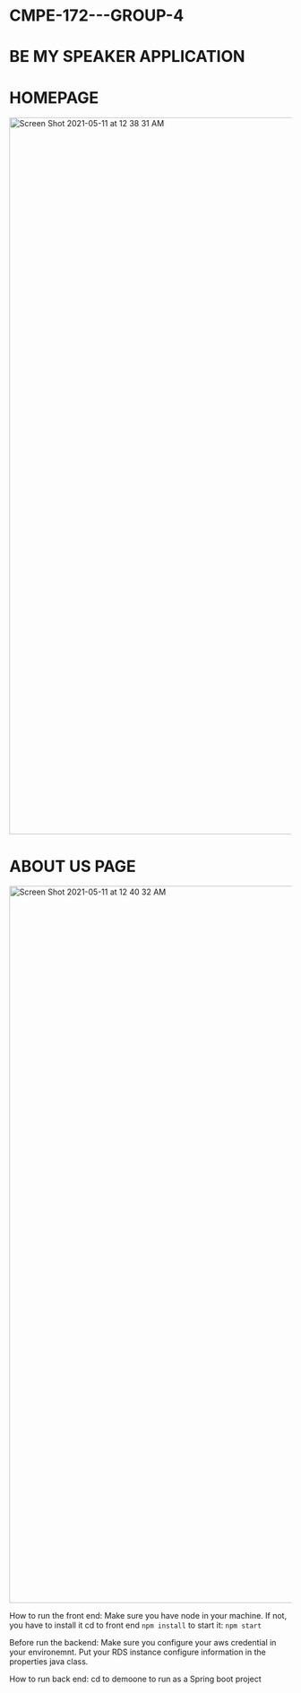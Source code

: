 # CMPE-172---GROUP-4

# BE MY SPEAKER APPLICATION

# HOMEPAGE 
<img width="1280" alt="Screen Shot 2021-05-11 at 12 38 31 AM" src="https://user-images.githubusercontent.com/36835097/117693827-fecc4780-b1f0-11eb-90e8-954fedd5d3d5.png">

# ABOUT US PAGE
<img width="1280" alt="Screen Shot 2021-05-11 at 12 40 32 AM" src="https://user-images.githubusercontent.com/36835097/117693990-320ed680-b1f1-11eb-8da0-41594b30e777.png">

How to run the front end:
Make sure you have node in your machine. If not, you have to install it
cd to front end `npm install`
to start it: `npm start`

Before run the backend:
Make sure you configure your aws credential in your environemnt.
Put your RDS instance configure information in the properties java class.

How to run back end:
cd to demoone to run as a Spring boot project


